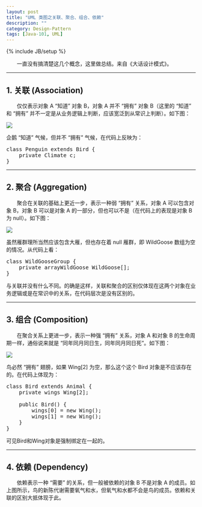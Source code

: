 ```yaml
---
layout: post
title: "UML 类图之关联、聚合、组合、依赖"
description: ""
category: Design-Pattern
tags: [Java-101, UML]
---
```

{% include JB/setup %}

　　一直没有搞清楚这几个概念，这里做总结。来自《大话设计模式》。

---

## 1. 关联 (Association)

　　仅仅表示对象 A “知道” 对象 B，对象 A 并不 “拥有” 对象 B（这里的 “知道” 和 “拥有” 并不一定是从业务逻辑上判断，应该宽泛到从常识上判断）。如下图：

![](https://i44cqg.bn1.livefilestore.com/y2p-PdPPH2El-_xBSn2qFo3IaKs70Mvy4xMTsTqLdIsPRujfi7sp6aesR8FtEXmM9A6DhFjtLoyRgjA5ammwmTrBq4lA2Vu_ZM_Z9tObHr3sMc/association.png?psid=1)

企鹅 “知道” 气候，但并不 “拥有” 气候，在代码上反映为：

<pre class="prettyprint linenums">
class Penguin extends Bird {  
	private Climate c;  
}  
</pre>

---

## 2. 聚合 (Aggregation)

　　聚合在关联的基础上更近一步，表示一种弱 “拥有” 关系，对象 A 可以包含对象 B，对象 B 可以是对象 A 的一部分，但也可以不是（在代码上的表现是对象 B 为 null）。如下图：

![](https://i44cqg.bn1302.livefilestore.com/y2pg-PQCK_Eu48KFHL3QRFCsGXtmdCE0iG_lnvKvtkL1dJ1xuGdZ22toFAHSo7IxG1HROb8Rn243ZXruUdTxWcL6AXHWW7UzRrjWDdgThumrNQ/aggregation.png?psid=1)

虽然雁群理所当然应该包含大雁，但也存在着 null 雁群，即 WildGoose 数组为空的情况。从代码上看：

<pre class="prettyprint linenums">
class WildGooseGroup {  
	private arrayWildGoose WildGoose[];  
}  
</pre>

与关联并没有什么不同。的确是这样，关联和聚合的区别仅体现在这两个对象在业务逻辑或是在常识中的关系，在代码层次是没有区别的。

---

## 3. 组合 (Composition)

　　在聚合关系上更进一步，表示一种强 “拥有” 关系，对象 A 和对象 B 的生命周期一样，通俗说来就是 “同年同月同日生，同年同月同日死”。如下图：

![](https://i44cqg.bn1303.livefilestore.com/y2p0Za2GiOWmNidpJ19YNJU_6uu86nhRM7mU-hdJquc7p5A31Tuqfja6iJwuRZYXAkn-WXQTVQyLD3m0xktntJU3MLDmsEuqt18_vEPTM-j3oM/composition.png?psid=1)

鸟必然 “拥有” 翅膀，如果 Wing[2] 为空，那么这个这个 Bird 对象是不应该存在的。在代码上体现为：

<pre class="prettyprint linenums">
class Bird extends Animal {  
	private wings Wing[2];  
	  
	public Bird() {  
		wings[0] = new Wing();  
		wings[1] = new Wing();  
	}  
}  
</pre>

可见Bird和Wing对象是强制绑定在一起的。

---
 
## 4. 依赖 (Dependency)

　　依赖表示一种 “需要” 的关系，但一般被依赖的对象 B 不是对象 A 的成员。如上图所示，鸟的新陈代谢需要氧气和水，但氧气和水都不会是鸟的成员。依赖和关联的区别大抵体现于此。